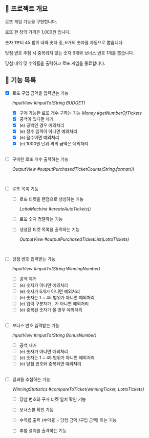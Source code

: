 ## 🎯 프로젝트 개요

로또 게임 기능을 구현합니다. 

로또 한 장의 가격은 1,000원 입니다.

숫자 1부터 45 범위 내의 숫자 중, 6개의 숫자를 자동으로 뽑습니다.

당첨 번호 추첨 시 중복되지 않는 숫자 6개와 보너스 번호 1개를 뽑습니다.

당첨 내역 및 수익률을 출력하고 로또 게임을 종료합니다.

## 🚀 기능 목록

- [x] 로또 구입 금액을 입력받는 기능

  _InputView #inputTo(String BUDGET)_

    - [x] 구매 가능한 로또 개수 구하는 기능 _Money #getNumberOfTickets_
    - [x] 공백이 있다면 제거
    - [x] (e) 공백인 경우 예외처리
    - [x] (e) 정수 입력이 아니면 예외처리
    - [x] (e) 음수이면 예외처리
    - [x] (e) 1000원 단위 외의 금액은 예외처리

    <br/>

- [ ] 구매한 로또 개수 출력하는 기능

  _OutputView #outputPurchasedTicketCounts(String.format())_

    <br/>

- [ ] 로또 목록 기능
    - [ ] 로또 티켓을 랜덤으로 생성하는 기능

      _LottoMachine #createAutoTickets()_

    - [ ] 로또 숫자 정렬하는 기능

    - [ ] 생성된 티켓 목록을 출력하는 기능

      _OutputView #outputPurchasedTicketList(LottoTickets)_

    <br/>

- [ ] 당첨 번호 입력받는 기능

  _InputView #inputTo(String WinningNumber)_

    - [ ] 공백 제거
    - [ ] (e) 숫자가 아니면 예외처리
    - [ ] (e) 숫자가 6개가 아니면 예외처리
    - [ ] (e) 숫자는 1 ~ 45 범위가 아니면 예외처리
    - [ ] (e) 입력 구분자가 , 가 아니면 예외처리
    - [ ] (e) 중복된 숫자가 올 경우 예외처리

    <br/>

- [ ] 보너스 번호 입력받는 기능

  _InputView #inputTo(String BonusNumber)_

    - [ ] 공백 제거
    - [ ] (e) 숫자가 아니면 예외처리
    - [ ] (e) 숫자는 1 ~ 45 범위가 아니면 예외처리
    - [ ] (e) 당첨 번호와 중복되면 예외처리

    <br/>

- [ ] 결과를 추첨하는 기능

  _WinningStatistics #compareToTicket(winningTicket, LottoTickets)_

    - [ ] 당첨 번호와 구매 티켓 일치 확인 기능
    - [ ] 보너스볼 확인 기능
    - [ ] 수익률 출력 (수익률 = 당첨 금액 /구입 금액) 하는 기능
    - [ ] 추첨 결과를 출력하는 기능

